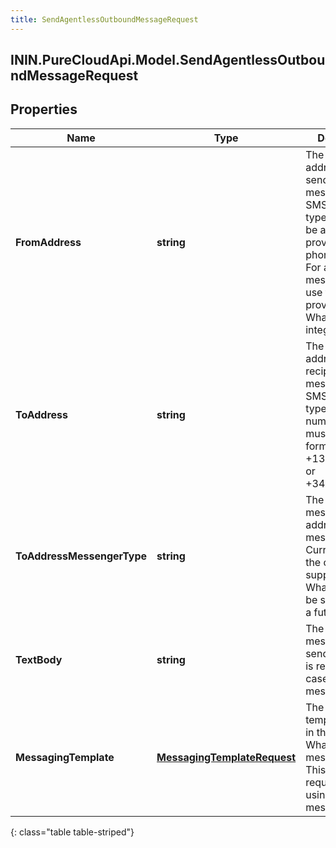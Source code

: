 ```yaml
---
title: SendAgentlessOutboundMessageRequest
---
```

## ININ.PureCloudApi.Model.SendAgentlessOutboundMessageRequest

## Properties

|Name | Type | Description | Notes|
|------------ | ------------- | ------------- | -------------|
| **FromAddress** | **string** | The messaging address of the sender of the message. For an SMS messenger type, this must be a currently provisioned SMS phone number. For a WhatsApp messenger type use the provisioned WhatsApp integration’s ID | |
| **ToAddress** | **string** | The messaging address of the recipient of the message. For an SMS messenger type, the phone number address must be in E.164 format. E.g. +13175555555 or +34234234234. | |
| **ToAddressMessengerType** | **string** | The recipient messaging address messenger type. Currently SMS is the only one supported. WhatsApp will be supported in a future release. | |
| **TextBody** | **string** | The text of the message to send. This field is required in the case of SMS messenger type | [optional] |
| **MessagingTemplate** | [**MessagingTemplateRequest**](MessagingTemplateRequest.html) | The messaging template to use in the case of WhatsApp messenger type. This field is required when using WhatsApp messenger type | [optional] |
{: class="table table-striped"}


